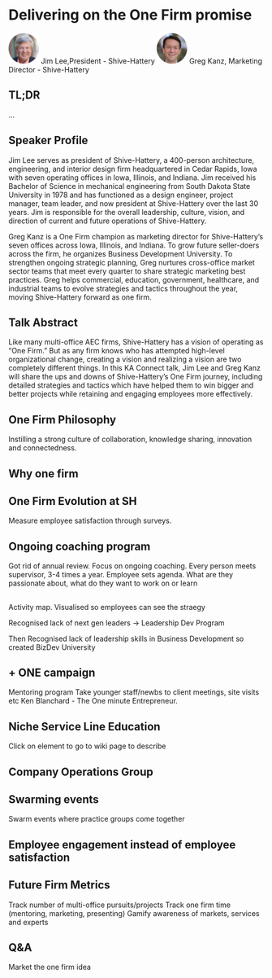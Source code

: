 # Delivering on the One Firm promise
<img src="../media/SpeakerHeadshot_05JimLee.png" width="60px">  
Jim Lee,President - Shive-Hattery


<img src="../media/SpeakerHeadshot_05GregKanz.png" width="60px">  
Greg Kanz, Marketing Director - Shive-Hattery

## TL;DR
...

## Speaker Profile
Jim Lee serves as president of Shive-Hattery, a 400-person architecture, engineering, and interior design firm headquartered in Cedar Rapids, Iowa with seven operating offices in Iowa, Illinois, and Indiana. Jim received his Bachelor of Science in mechanical engineering from South Dakota State University in 1978 and has functioned as a design engineer, project manager, team leader, and now president at Shive-Hattery over the last 30 years. Jim is responsible for the overall leadership, culture, vision, and direction of current and future operations of Shive-Hattery.

Greg Kanz is a One Firm champion as marketing director for Shive-Hattery’s seven offices across Iowa, Illinois, and Indiana. To grow future seller-doers across the firm, he organizes Business Development University. To strengthen ongoing strategic planning, Greg nurtures cross-office market sector teams that meet every quarter to share strategic marketing best practices. Greg helps commercial, education, government, healthcare, and industrial teams to evolve strategies and tactics throughout the year, moving Shive-Hattery forward as one firm.   

## Talk Abstract
Like many multi-office AEC firms, Shive-Hattery has a vision of operating as “One Firm.” But as any firm knows who has attempted high-level organizational change, creating a vision and realizing a vision are two completely different things. In this KA Connect talk, Jim Lee and Greg Kanz will share the ups and downs of Shive-Hattery’s One Firm journey, including detailed strategies and tactics which have helped them to win bigger and better projects while retaining and engaging employees more effectively.

## One Firm Philosophy
Instilling a strong culture of collaboration, knowledge sharing, innovation and connectedness.

## Why one firm


## One Firm Evolution at SH
Measure employee satisfaction through surveys.


## Ongoing coaching program
Got rid of annual review. Focus on ongoing coaching.
Every person meets supervisor, 3-4 times a year. Employee sets agenda. What are they passionate about, what do they want to work on or learn

## 

Activity map. Visualised so employees can see the straegy


Recognised lack of next gen leaders -> Leadership Dev Program

Then Recognised lack of leadership skills in Business Development so created BizDev University


## + ONE campaign
Mentoring program
Take younger staff/newbs to client meetings, site visits etc
Ken Blanchard - The One minute Entrepreneur.

## Niche Service Line Education
Click on element to go to wiki page to describe

## Company Operations Group

## Swarming events
Swarm events where practice groups come together

## Employee engagement instead of employee satisfaction


## Future Firm Metrics
Track number of multi-office pursuits/projects
Track one firm time (mentoring, marketing, presenting)
Gamify awareness of markets, services and experts


## Q&A
Market the one firm idea


